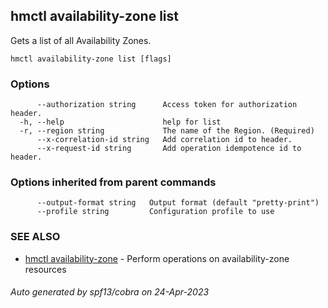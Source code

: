 ## hmctl availability-zone list

Gets a list of all Availability Zones.

```
hmctl availability-zone list [flags]
```

### Options

```
      --authorization string      Access token for authorization header.
  -h, --help                      help for list
  -r, --region string             The name of the Region. (Required)
      --x-correlation-id string   Add correlation id to header.
      --x-request-id string       Add operation idempotence id to header.
```

### Options inherited from parent commands

```
      --output-format string   Output format (default "pretty-print")
      --profile string         Configuration profile to use
```

### SEE ALSO

* [hmctl availability-zone](hmctl_availability-zone.md)	 - Perform operations on availability-zone resources

###### Auto generated by spf13/cobra on 24-Apr-2023
